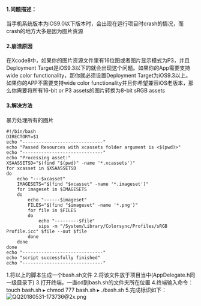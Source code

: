 #### 1.问题描述：
当手机系统版本为iOS9.0以下版本时，会出现在运行项目时crash的情况，而crash的地方大多是因为图片资源
#### 2.崩溃原因
在Xcode8中，如果你的图片资源文件里有16位图或者图片显示模式为P3，并且Deployment Target是iOS9.3以下的就会出现这个问题。如果你的App需要支持wide color functionality，那你就必须设置Deployment Target为iOS9.3以上。如果你的APP不需要支持wide color functionality并且你希望兼容iOS老版本，那么你需要将所有16-bit or P3 assets的图片转换为8-bit sRGB assets
#### 3.解决方法
暴力处理所有的图片
````
#!/bin/bash
DIRECTORY=$1
echo "------------------------------"
echo "Passed Resources with xcassets folder argument is <$(pwd)>"
echo "------------------------------"
echo "Processing asset:"
XSAASSETSD="$(find "$(pwd)" -name '*.xcassets')"
for xcasset in $XSAASSETSD
do
    echo "---$xcasset"
    IMAGESETS="$(find "$xcasset" -name '*.imageset')"
    for imageset in $IMAGESETS
    do
        echo "------$imageset"
        FILES="$(find "$imageset" -name '*.png')"
        for file in $FILES 
        do
            echo "---------$file"
            sips -m "/System/Library/Colorsync/Profiles/sRGB Profile.icc" $file --out $file
        done
    done
done
echo "------------------------------"
echo "script successfully finished"
echo "------------------------------"
````
1.将以上的脚本生成一个bash.sh文件
2.将该文件放于项目当中(AppDelegate.h同一级目录下)
3.打开终端，一直cd到bash.sh的文件夹所在位置
4.终端输入命令：touch bash.sh  ▸ chmod 777 bash.sh ▸ ./bash.sh
5.完成标识如下：
![QQ20180531-173736@2x.png](https://upload-images.jianshu.io/upload_images/6941348-761daf985c7b85f5.png?imageMogr2/auto-orient/strip%7CimageView2/2/w/1240)



